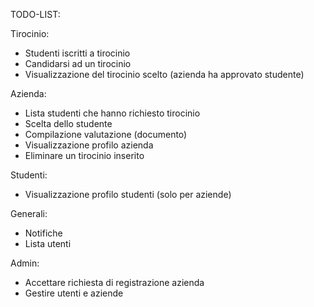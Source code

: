 TODO-LIST:

Tirocinio:

- Studenti iscritti a tirocinio
- Candidarsi ad un tirocinio
- Visualizzazione del tirocinio scelto (azienda ha approvato studente)

Azienda:

- Lista studenti che hanno richiesto tirocinio
- Scelta dello studente
- Compilazione valutazione (documento)
- Visualizzazione profilo azienda
- Eliminare un tirocinio inserito

Studenti:

- Visualizzazione profilo studenti (solo per aziende)

Generali:

- Notifiche
- Lista utenti

Admin:
- Accettare richiesta di registrazione azienda
- Gestire utenti e aziende
